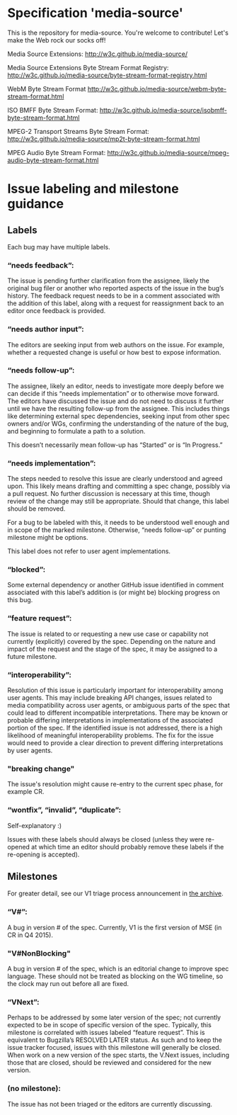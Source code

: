 
# Specification 'media-source'

This is the repository for media-source. You're welcome to contribute! Let's make the Web rock our socks
off!

Media Source Extensions:
 http://w3c.github.io/media-source/


Media Source Extensions Byte Stream Format Registry:
 http://w3c.github.io/media-source/byte-stream-format-registry.html

WebM Byte Stream Format
 http://w3c.github.io/media-source/webm-byte-stream-format.html

ISO BMFF Byte Stream Format:
 http://w3c.github.io/media-source/isobmff-byte-stream-format.html

MPEG-2 Transport Streams Byte Stream Format:
http://w3c.github.io/media-source/mp2t-byte-stream-format.html

MPEG Audio Byte Stream Format:
 http://w3c.github.io/media-source/mpeg-audio-byte-stream-format.html

# Issue labeling and milestone guidance

## Labels
Each bug may have multiple labels.

### “needs feedback”:
The issue is pending further clarification from the assignee, likely the original bug filer or another who reported aspects of the issue in the bug’s history. The feedback request needs to be in a comment associated with the addition of this label, along with a request for reassignment back to an editor once feedback is provided.

### “needs author input”:
The editors are seeking input from web authors on the issue. For example, whether a requested change is useful or how best to expose information.

### “needs follow-up”:
The assignee, likely an editor, needs to investigate more deeply before we can decide if this “needs implementation” or to otherwise move forward. The editors have discussed the issue and do not need to discuss it further until we have the resulting follow-up from the assignee. This includes things like determining external spec dependencies, seeking input from other spec owners and/or WGs, confirming the understanding of the nature of the bug, and beginning to formulate a path to a solution.

This doesn’t necessarily mean follow-up has “Started” or is “In Progress.”

### “needs implementation”:
The steps needed to resolve this issue are clearly understood and agreed upon. This likely means drafting and committing a spec change, possibly via a pull request. No further discussion is necessary at this time, though review of the change may still be appropriate. Should that change, this label should be removed.

For a bug to be labeled with this, it needs to be understood well enough and in scope of the marked milestone. Otherwise, “needs follow-up” or punting milestone might be options.

This label does not refer to user agent implementations.

### “blocked”:
Some external dependency or another GitHub issue identified in comment associated with this label’s addition is (or might be) blocking progress on this bug.

### “feature request”:
The issue is related to or requesting a new use case or capability not currently (explicitly) covered by the spec. Depending on the nature and impact of the request and the stage of the spec, it may be assigned to a future milestone.

### “interoperability”:
Resolution of this issue is particularly important for interoperability among user agents. This may include breaking API changes, issues related to media compatibility across user agents, or ambiguous parts of the spec that could lead to different incompatible interpretations. There may be known or probable differing interpretations in implementations of the associated portion of the spec. If the identified issue is not addressed, there is a high likelihood of meaningful interoperability problems. The fix for the issue would need to provide a clear direction to prevent differing interpretations by user agents.

### "breaking change"
The issue's resolution might cause re-entry to the current spec phase, for example CR.

### “wontfix”, “invalid”, “duplicate”:
Self-explanatory :)

Issues with these labels should always be closed (unless they were re-opened at which time an editor should probably remove these labels if the re-opening is accepted).


## Milestones
For greater detail, see our V1 triage process announcement in [the archive](https://lists.w3.org/Archives/Public/public-html-media/2016Mar/0003.html).

### “V#”:
A bug in version # of the spec.
Currently, V1 is the first version of MSE (in CR in Q4 2015).

### "V#NonBlocking"
A bug in version # of the spec, which is an editorial change to improve spec language. These should not be treated as blocking on the WG timeline, so the clock may run out before all are fixed.

### “VNext”:
Perhaps to be addressed by some later version of the spec; not currently expected to be in scope of specific version of the spec. Typically, this milestone is correlated with issues labeled “feature request”. This is equivalent to Bugzilla’s RESOLVED LATER status. As such and to keep the issue tracker focused, issues with this milestone will generally be closed. When work on a new version of the spec starts, the V.Next issues, including those that are closed, should be reviewed and considered for the new version.

### (no milestone):
The issue has not been triaged or the editors are currently discussing.
